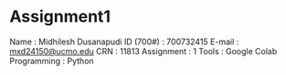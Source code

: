 # Assignment1

Name			: Midhilesh Dusanapudi
ID (700#)			: 700732415
E-mail			: mxd24150@ucmo.edu
CRN				: 11813
Assignment		: 1
Tools			: Google Colab
Programming 	: Python
